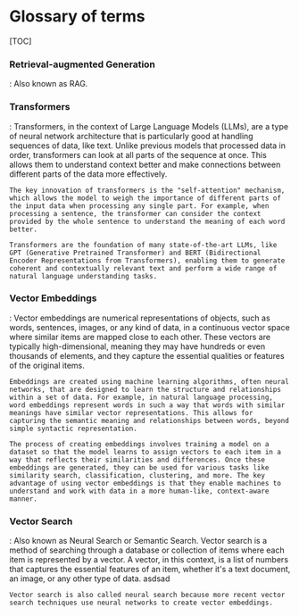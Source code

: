 # Glossary of terms

[TOC]

### Retrieval-augmented Generation
: Also known as RAG. 

### Transformers
:   Transformers, in the context of Large Language Models (LLMs), are a type of neural network architecture that is particularly good at handling sequences of data, like text. Unlike previous models that processed data in order, transformers can look at all parts of the sequence at once. This allows them to understand context better and make connections between different parts of the data more effectively.

    The key innovation of transformers is the "self-attention" mechanism, which allows the model to weigh the importance of different parts of the input data when processing any single part. For example, when processing a sentence, the transformer can consider the context provided by the whole sentence to understand the meaning of each word better.

    Transformers are the foundation of many state-of-the-art LLMs, like GPT (Generative Pretrained Transformer) and BERT (Bidirectional Encoder Representations from Transformers), enabling them to generate coherent and contextually relevant text and perform a wide range of natural language understanding tasks.

### Vector Embeddings
:   Vector embeddings are numerical representations of objects, such as words, sentences, images, or any kind of data, in a continuous vector space where similar items are mapped close to each other. These vectors are typically high-dimensional, meaning they may have hundreds or even thousands of elements, and they capture the essential qualities or features of the original items.

    Embeddings are created using machine learning algorithms, often neural networks, that are designed to learn the structure and relationships within a set of data. For example, in natural language processing, word embeddings represent words in such a way that words with similar meanings have similar vector representations. This allows for capturing the semantic meaning and relationships between words, beyond simple syntactic representation.

    The process of creating embeddings involves training a model on a dataset so that the model learns to assign vectors to each item in a way that reflects their similarities and differences. Once these embeddings are generated, they can be used for various tasks like similarity search, classification, clustering, and more. The key advantage of using vector embeddings is that they enable machines to understand and work with data in a more human-like, context-aware manner.

### Vector Search

:   Also known as Neural Search or Semantic Search. Vector search is a method of searching through a database or
collection of items where each item is represented by a vector. A vector, in this context, is a list of numbers that
captures the essential features of an item, whether it's a text document, an image, or any other type of data. asdsad
    
    Vector search is also called neural search because more recent vector search techniques use neural networks to create vector embeddings. 

